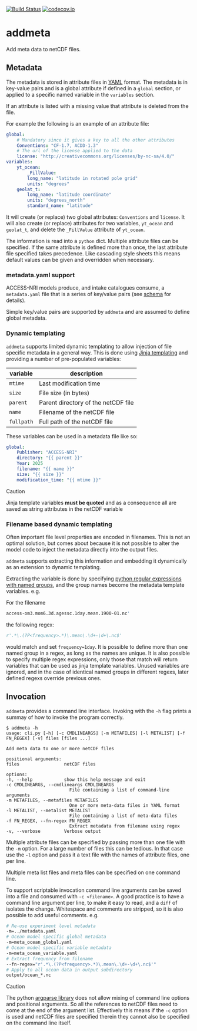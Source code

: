 [![Build Status](https://travis-ci.org/coecms/addmeta.svg?branch=master)](https://travis-ci.org/coecms/addmeta)
[![codecov.io](https://codecov.io/github/coecms/addmeta/coverage.svg?branch=master)](https://codecov.io/github/coecms/addmeta?branch=master)

# addmeta

Add meta data to netCDF files.

## Metadata

The metadata is stored in attribute files in [YAML](https://yaml.org) format. 
The metadata is in key-value pairs and is a global attribute if defined in a 
`global` section, or applied to a specific named variable in the `variables` 
section. 

If an attribute is listed with a missing value that attribute is deleted from the file.

For example the following is an example of an attribute file:
```yaml
global:
    # Mandatory since it gives a key to all the other attributes
    Conventions: "CF-1.7, ACDD-1.3"
    # The url of the license applied to the data
    license: "http://creativecommons.org/licenses/by-nc-sa/4.0/"
variables:
    yt_ocean:
        _FillValue:
        long_name: "latitude in rotated pole grid"
        units: "degrees"
    geolat_t:
        long_name: "latitude coordinate"
        units: "degrees_north"
        standard_name: "latitude"
```
It will create (or replace) two global attributes: `Conventions` and `license`.
It will also create (or replace) attributes for two variables, `yt_ocean` and
`geolat_t`, and delete the `_FillValue` attribute of `yt_ocean`.

The information is read into a `python` dict. Multiple attribute files can be
specified. If the same attribute is defined more than once, the last attribute
file specified takes precedence. Like cascading style sheets this means default
values can be given and overridden when necessary. 

### metadata.yaml support

ACCESS-NRI models produce, and intake catalogues consume, a `metadata.yaml` file
that is a series of key/value pairs (see 
[schema](https://github.com/ACCESS-NRI/schema/tree/main/au.org.access-nri/model/output/experiment-metadata) 
for details).

Simple key/value pairs are supported by `addmeta` and are assumed to define global
metadata.

### Dynamic templating

`addmeta` supports limited dynamic templating to allow injection of file specific
metadata in a general way. This is done using 
[Jinja templating](https://jinja.palletsprojects.com/en/stable/) and providing a
number of pre-populated variables:

|variable| description|
|----|----|
|`mtime`|Last modification time|
|`size`|File size (in bytes)|
|`parent`|Parent directory of the netCDF file|
|`name`|Filename of the netCDF file|
|`fullpath`|Full path of the netCDF file|

These variables can be used in a metadata file like so:

```yaml
global:
    Publisher: "ACCESS-NRI"
    directory: "{{ parent }}"
    Year: 2025
    filename: "{{ name }}"
    size: "{{ size }}"
    modification_time: "{{ mtime }}"
```

> [!CAUTION]
> Jinja template variables **must be quoted** and as a consequence all are saved
> as string attributes in the netCDF variable

### Filename based dynamic templating

Often important file level properties are encoded in filenames. This is not an optimal
solution, but comes about because it is not possible to alter the model code to inject
the metadata directly into the output files.

`addmeta` supports extracting this information and embedding it dynamically as an extension
to dynamic templating.

Extracting the variable is done by specifying [python regular expressions with named
groups](https://docs.python.org/3/howto/regex.html#non-capturing-and-named-groups), 
and the group names become the metadata template variables.  e.g.

For the filename
```bash
access-om3.mom6.3d.agessc.1day.mean.1900-01.nc'
```
the following regex:
```python
r'.*\.(?P<frequency>.*)\.mean\.\d+-\d+\.nc$'
```
would match and set `frequency=1day`. It is possible to define more than one named
group in a regex, as long as the names are unique. It is also possible to specify multiple
regex expressions, only those that match will return variables that can be used as 
jinja template variables. Unused variables are ignored, and in the case of identical
named groups in different regexs, later defined regexs override previous ones.

## Invocation

`addmeta` provides a command line interface. Invoking with the `-h` flag prints
a summay of how to invoke the program correctly.

    $ addmeta -h
    usage: cli.py [-h] [-c CMDLINEARGS] [-m METAFILES] [-l METALIST] [-f FN_REGEX] [-v] files [files ...]

    Add meta data to one or more netCDF files

    positional arguments:
    files                 netCDF files

    options:
    -h, --help            show this help message and exit
    -c CMDLINEARGS, --cmdlineargs CMDLINEARGS
                            File containing a list of command-line arguments
    -m METAFILES, --metafiles METAFILES
                            One or more meta-data files in YAML format
    -l METALIST, --metalist METALIST
                            File containing a list of meta-data files
    -f FN_REGEX, --fn-regex FN_REGEX
                            Extract metadata from filename using regex
    -v, --verbose         Verbose output


Multiple attribute files can be specified by passing more than one file with
the `-m` option. For a large number of files this can be tedious. In that case
use the `-l` option and pass it a text file with the names of attribute files,
one per line.

Multiple meta list files and meta files can be specified on one command line.

To support scriptable invocation command line arguments can be saved into a 
file and consumed with `-c <filename>`. A good practice is to have a command line
argument per line, to make it easy to read, and a `diff` of isolates the change.
Whitespace and comments are stripped, so it is also possible to add useful comments.
e.g.
```bash
# Re-use experiment level metadata
-m=../metadata.yaml
# Ocean model specific global metadata
-m=meta_ocean_global.yaml
# Ocean model specific variable metadata
-m=meta_ocean_variable.yaml
# Extract frequency from filename 
--fn-regex="r'.*\.(?P<frequency>.*)\.mean\.\d+-\d+\.nc$'"
# Apply to all ocean data in output subdirectory
output/ocean_*.nc
```

> [!CAUTION]
> The python [argparse library](https://docs.python.org/3/library/argparse.html) 
> does not allow mixing of command line options and positional arguments. So
> all the references to netCDF files need to come at the end of the argument
> list. Effectively this means if the `-c` option is used and netCDF files are
> specified therein they cannot also be specified on the command line itself.